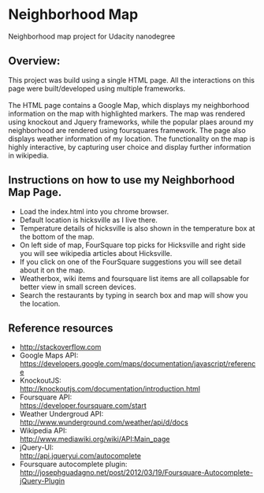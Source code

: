 # Neighborhood Map
Neighborhood map project for Udacity nanodegree

## Overview:
This project was build using a single HTML page.  All the interactions on this page were built/developed using multiple frameworks.<br /><br />
The HTML page contains a Google Map, which displays my neighborhood information on the map with highlighted markers.  The map was rendered using knockout and Jquery frameworks, while the popular plaes around my neighborhood are rendered using foursquares framework.  The page also displays weather information of my location.  The functionality on the map is highly interactive, by capturing user choice and display further information in wikipedia.  

## Instructions on how to use my Neighborhood Map Page.

* Load the index.html into you chrome browser.
* Default location is hicksville as I live there.  
* Temperature details of hicksville is also shown in the temperature box at the bottom of the map.
* On left side of map, FourSquare top picks for Hicksville and right side you will see wikipedia articles about Hicksville.
* If you click on one of the FourSquare suggestions you will see detail about it on the map.
* Weatherbox, wiki items and foursquare list items are all collapsable for better view in small screen devices.
* Search the restaurants by typing in search box and map will show you the location.

## Reference resources
* http://stackoverflow.com
* Google Maps API: <br >https://developers.google.com/maps/documentation/javascript/reference
* KnockoutJS:<br >http://knockoutjs.com/documentation/introduction.html
* Foursquare API:<br >https://developer.foursquare.com/start
* Weather Undergroud API:<br >http://www.wunderground.com/weather/api/d/docs
* Wikipedia API:<br >http://www.mediawiki.org/wiki/API:Main_page
* jQuery-UI: <br >http://api.jqueryui.com/autocomplete
* Foursquare autocomplete plugin:<br > http://josephguadagno.net/post/2012/03/19/Foursquare-Autocomplete-jQuery-Plugin
